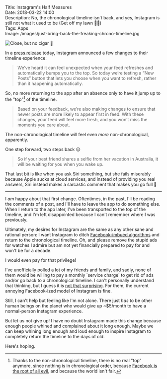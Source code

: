 Title: Instagram's Half Measures  
Date: 2018-03-22 14:00  
Description: No, the chronological timeline isn't back, and yes, Instagram is still not what it used to be (Get off my lawn 👴🏼)  
Tags: Apps  
Image: /images/just-bring-back-the-freaking-chrono-timeline.jpg  

![Close, but no cigar 🚬][1]

In a [press release][2] today, Instagram announced a few changes to their timeline experience:

> We’ve heard it can feel unexpected when your feed refreshes and automatically bumps you to the top. So today we’re testing a “New Posts” button that lets you choose when you want to refresh, rather than it happening automatically.

So, no more returning to the app after an absence only to have it jump up to the "top"[^1] of the timeline.

> Based on your feedback, we’re also making changes to ensure that newer posts are more likely to appear first in feed. With these changes, your feed will feel more fresh, and you won’t miss the moments you care about.

The non-chronological timeline will feel even *more* non-chronological, apparently.

One step forward, two steps back 😒

> So if your best friend shares a selfie from her vacation in Australia, it will be waiting for you when you wake up.

That last bit is like when you ask Siri something, but she fails miserably because Apple sucks at cloud services, and instead of providing you real answers, Siri instead makes a sarcastic comment that makes you go full 🤬

***

I *am* happy about that first change. Oftentimes, in the past, I'll be reading the comments of a post, and I'll have to leave the app to do something else. When I return to the app later, I've been transported to the top of the timeline, and I'm left disappointed because I can't remember where I was previously.

Ultimately, my desires for Instagram are the same as any other sane and rational person: I want Instagram to ditch [Facebook-imbued algorithms][3] and return to the chronological timeline. Oh, and please remove the stupid ads for watches I admire but am not yet financially prepared to pay for and won't be for a decade.

I would even pay for that privilege!

I've unofficially polled a lot of my friends and family, and sadly, none of them would be willing to pay a monthly \`service charge\` to get rid of ads and/or go back to a chronological timeline. I can't personally understand that thinking, but I guess it is [not that surprising][4]. For them, the current annoying Facebook-ized model of Instagram is fine.

Still, I can't help but feeling like I'm not alone. There just *has* to be other human beings on the planet who would give up ~$5/month to have a normal-person Instagram experience.

But let us not give up! I have no doubt Instagram made this change because enough people whined and complained about it long enough. Maybe we can keep whining long enough and loud enough to inspire Instagram to completely return the timeline to the days of old.

Here's hoping.

[1]: /images/just-bring-back-the-freaking-chrono-timeline.jpg "Instagram's press release on their recent changes to the timeline"
[2]: https://instagram-press.com/blog/2018/03/22/changes-to-improve-your-instagram-feed/ "Instagram press release regarding their timeline changes"
[3]: https://www.youtube.com/watch?v=pxp-u9hjHaQ "Watch Scott decimate Facebook for being Facebook"
[4]: https://www.macworld.com/article/2032847/a-5-app-isnt-expensive-customers-need-to-help-fix-the-app-store-economy.html "Macworld piece on how people are crazy and will pay for coffee but not apps"

[^1]: Thanks to the non-chronological timeline, there is no real "top" anymore, since nothing is in chronological order, because [Facebook is the root of all evil][a], and because the world isn't fair.

[a]: https://www.nytimes.com/2018/03/21/technology/users-abandon-facebook.html "New York Times piece on the recent trend of #deletefacebook"